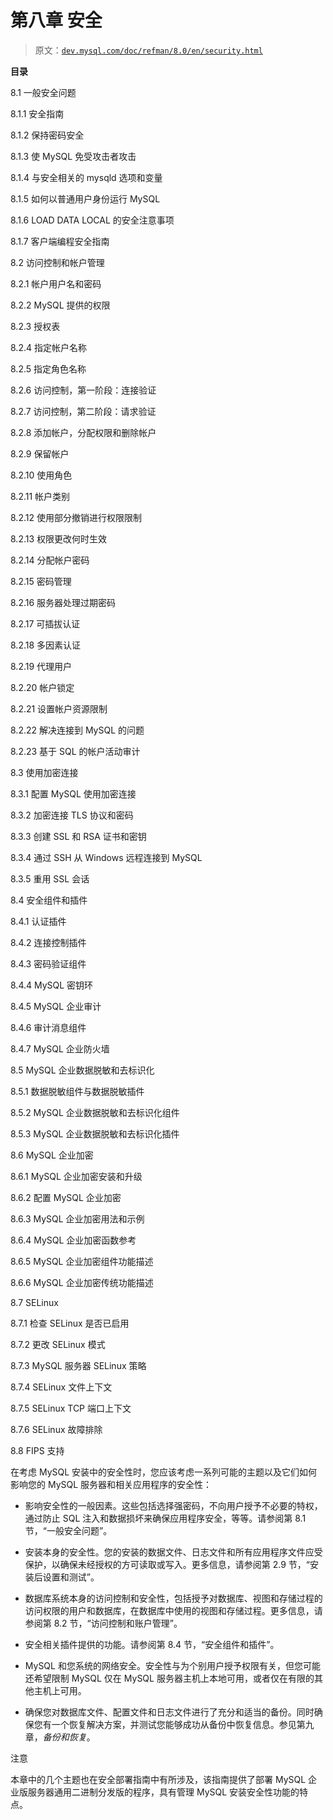 # 第八章 安全

> 原文：[`dev.mysql.com/doc/refman/8.0/en/security.html`](https://dev.mysql.com/doc/refman/8.0/en/security.html)

**目录**

8.1 一般安全问题

8.1.1 安全指南

8.1.2 保持密码安全

8.1.3 使 MySQL 免受攻击者攻击

8.1.4 与安全相关的 mysqld 选项和变量

8.1.5 如何以普通用户身份运行 MySQL

8.1.6 LOAD DATA LOCAL 的安全注意事项

8.1.7 客户端编程安全指南

8.2 访问控制和帐户管理

8.2.1 帐户用户名和密码

8.2.2 MySQL 提供的权限

8.2.3 授权表

8.2.4 指定帐户名称

8.2.5 指定角色名称

8.2.6 访问控制，第一阶段：连接验证

8.2.7 访问控制，第二阶段：请求验证

8.2.8 添加帐户，分配权限和删除帐户

8.2.9 保留帐户

8.2.10 使用角色

8.2.11 帐户类别

8.2.12 使用部分撤销进行权限限制

8.2.13 权限更改何时生效

8.2.14 分配帐户密码

8.2.15 密码管理

8.2.16 服务器处理过期密码

8.2.17 可插拔认证

8.2.18 多因素认证

8.2.19 代理用户

8.2.20 帐户锁定

8.2.21 设置帐户资源限制

8.2.22 解决连接到 MySQL 的问题

8.2.23 基于 SQL 的帐户活动审计

8.3 使用加密连接

8.3.1 配置 MySQL 使用加密连接

8.3.2 加密连接 TLS 协议和密码

8.3.3 创建 SSL 和 RSA 证书和密钥

8.3.4 通过 SSH 从 Windows 远程连接到 MySQL

8.3.5 重用 SSL 会话

8.4 安全组件和插件

8.4.1 认证插件

8.4.2 连接控制插件

8.4.3 密码验证组件

8.4.4 MySQL 密钥环

8.4.5 MySQL 企业审计

8.4.6 审计消息组件

8.4.7 MySQL 企业防火墙

8.5 MySQL 企业数据脱敏和去标识化

8.5.1 数据脱敏组件与数据脱敏插件

8.5.2 MySQL 企业数据脱敏和去标识化组件

8.5.3 MySQL 企业数据脱敏和去标识化插件

8.6 MySQL 企业加密

8.6.1 MySQL 企业加密安装和升级

8.6.2 配置 MySQL 企业加密

8.6.3 MySQL 企业加密用法和示例

8.6.4 MySQL 企业加密函数参考

8.6.5 MySQL 企业加密组件功能描述

8.6.6 MySQL 企业加密传统功能描述

8.7 SELinux

8.7.1 检查 SELinux 是否已启用

8.7.2 更改 SELinux 模式

8.7.3 MySQL 服务器 SELinux 策略

8.7.4 SELinux 文件上下文

8.7.5 SELinux TCP 端口上下文

8.7.6 SELinux 故障排除

8.8 FIPS 支持

在考虑 MySQL 安装中的安全性时，您应该考虑一系列可能的主题以及它们如何影响您的 MySQL 服务器和相关应用程序的安全性：

+   影响安全性的一般因素。这些包括选择强密码，不向用户授予不必要的特权，通过防止 SQL 注入和数据损坏来确保应用程序安全，等等。请参阅第 8.1 节，“一般安全问题”。

+   安装本身的安全性。您的安装的数据文件、日志文件和所有应用程序文件应受保护，以确保未经授权的方可读取或写入。更多信息，请参阅第 2.9 节，“安装后设置和测试”。

+   数据库系统本身的访问控制和安全性，包括授予对数据库、视图和存储过程的访问权限的用户和数据库，在数据库中使用的视图和存储过程。更多信息，请参阅第 8.2 节，“访问控制和账户管理”。

+   安全相关插件提供的功能。请参阅第 8.4 节，“安全组件和插件”。

+   MySQL 和您系统的网络安全。安全性与为个别用户授予权限有关，但您可能还希望限制 MySQL 仅在 MySQL 服务器主机上本地可用，或者仅在有限的其他主机上可用。

+   确保您对数据库文件、配置文件和日志文件进行了充分和适当的备份。同时确保您有一个恢复解决方案，并测试您能够成功从备份中恢复信息。参见第九章，*备份和恢复*。

注意

本章中的几个主题也在安全部署指南中有所涉及，该指南提供了部署 MySQL 企业版服务器通用二进制分发版的程序，具有管理 MySQL 安装安全性功能的特点。

